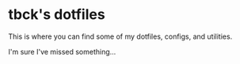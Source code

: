 tbck's dotfiles
===============

This is where you can find some of my dotfiles, configs, and utilities.

I'm sure I've missed something...

